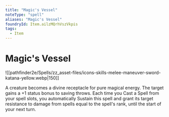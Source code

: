 ```yaml
---
title: "Magic's Vessel"
noteType: "spell"
aliases: "Magic's Vessel"
foundryId: Item.ailzMQrhVszVkpis
tags:
  - Item
---
```


# Magic's Vessel
![[pathfinder2e/Spells/zz_asset-files/icons-skills-melee-maneuver-sword-katana-yellow.webp|150]]

A creature becomes a divine receptacle for pure magical energy. The target gains a +1 status bonus to saving throws. Each time you Cast a Spell from your spell slots, you automatically Sustain this spell and grant its target resistance to damage from spells equal to the spell's rank, until the start of your next turn.
